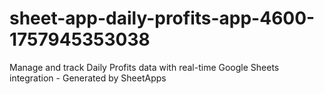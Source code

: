# sheet-app-daily-profits-app-4600-1757945353038
Manage and track Daily Profits data with real-time Google Sheets integration - Generated by SheetApps
